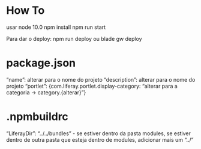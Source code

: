 # How To

usar node 10.0
npm install
npm run start

Para dar o deploy: npm run deploy ou blade gw deploy

# package.json

“name”: alterar para o nome do projeto
“description”: alterar para o nome do projeto
“portlet”: {com.liferay.portlet.display-category: “alterar para a categoria -> category.{alterar}”}
		
# .npmbuildrc

“LiferayDir”: “../../bundles” - se estiver dentro da pasta modules, se estiver dentro de outra pasta que esteja dentro de modules, adicionar mais um “../”

